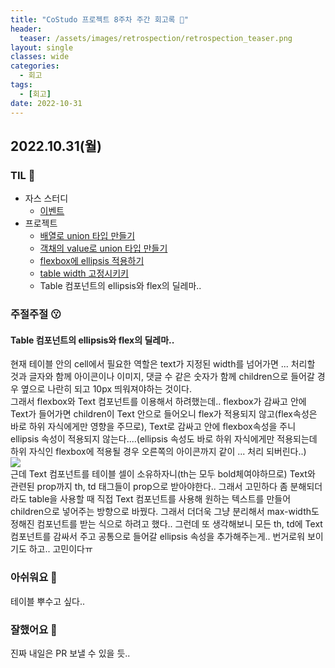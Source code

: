 ```yaml
---
title: "CoStudo 프로젝트 8주차 주간 회고록 🙂"
header:
  teaser: /assets/images/retrospection/retrospection_teaser.png
layout: single
classes: wide
categories:
  - 회고
tags:
  - [회고]
date: 2022-10-31
---
```


## 2022.10.31(월)

### TIL 🧐

- 자스 스터디
  - [이벤트](https://donyy.notion.site/40-370bc51a830d4cebb45466b36de4934b)
- 프로젝트
  - [배열로 union 타입 만들기](https://stackoverflow.com/questions/45251664/derive-union-type-from-tuple-array-values)
  - [객채의 value로 union 타입 만들기](https://bobbyhadz.com/blog/typescript-object-values-to-union)
  - [flexbox에 ellipsis 적용하기](https://frontdev.tistory.com/entry/Flexbox%EB%A1%9C-text-ellipsis-%ED%91%9C%ED%98%84%ED%95%98%EA%B8%B0)
  - [table width 고정시키키](https://www.codingfactory.net/10670)
  - Table 컴포넌트의 ellipsis와 flex의 딜레마..

### 주절주절 😗

#### Table 컴포넌트의 ellipsis와 flex의 딜레마..

현재 테이블 안의 cell에서 필요한 역할은 text가 지정된 width를 넘어가면 ... 처리할 것과 글자와 함께 아이콘이나 이미지, 댓글 수 같은 숫자가 함께 children으로 들어갈 경우 옆으로 나란히 되고 10px 띄워져야하는 것이다.  
그래서 flexbox와 Text 컴포넌트를 이용해서 하려했는데.. flexbox가 감싸고 안에 Text가 들어가면 children이 Text 안으로 들어오니 flex가 적용되지 않고(flex속성은 바로 하위 자식에게만 영향을 주므로), Text로 감싸고 안에 flexbox속성을 주니 ellipsis 속성이 적용되지 않는다....(ellipsis 속성도 바로 하위 자식에게만 적용되는데 하위 자식인 flexbox에 적용될 경우 오른쪽의 아이콘까지 같이 ... 처리 되버린다..)  
<img src='{{ "/assets/images/retrospection/2022-10-31.png" | relative_url }}'/>  
근데 Text 컴포넌트를 테이블 셀이 소유하자니(th는 모두 bold체여야하므로) Text와 관련된 prop까지 th, td 태그들이 prop으로 받아야한다.. 그래서 고민하다 좀 분해되더라도 table을 사용할 때 직접 Text 컴포넌트를 사용해 원하는 텍스트를 만들어 children으로 넣어주는 방향으로 바꿨다. 그래서 더더욱 그냥 분리해서 max-width도 정해진 컴포넌트를 받는 식으로 하려고 했다.. 그런데 또 생각해보니 모든 th, td에 Text 컴포넌트를 감싸서 주고 공통으로 들어갈 ellipsis 속성을 추가해주는게.. 번거로워 보이기도 하고.. 고민이다ㅠ

### 아쉬워요 🙁

테이블 뿌수고 싶다..

### 잘했어요 🙂

진짜 내일은 PR 보낼 수 있을 듯..
